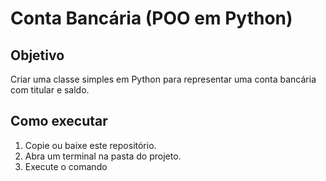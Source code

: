 # Conta Bancária (POO em Python)

## Objetivo
Criar uma classe simples em Python para representar uma conta bancária com titular e saldo.

## Como executar
1. Copie ou baixe este repositório.  
2. Abra um terminal na pasta do projeto.  
3. Execute o comando
